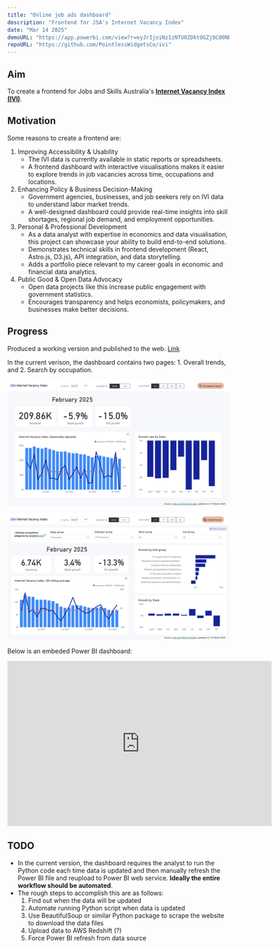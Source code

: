 ```yaml
---
title: "Online job ads dashboard"
description: "Frontend for JSA's Internet Vacancy Index"
date: "Mar 14 2025"
demoURL: "https://app.powerbi.com/view?r=eyJrIjoiNzIzNTU0ZDktOGZjOC00NDdjLTg3NjItMGFlOWE4MzEzYWU4IiwidCI6IjA0Y2EyZDBiLTliZmItNDQyYS05MmQwLTEwZTQ0MDQzZjNlNCJ9&pageName=Overall"
repoURL: "https://github.com/PointlessWidgetsCo/ivi"
---
```


## Aim
To create a frontend for Jobs and Skills Australia's [**Internet Vacancy Index (IVI)**](https://www.jobsandskills.gov.au/data/internet-vacancy-index).

## Motivation
Some reasons to create a frontend are:
1. Improving Accessibility & Usability
    - The IVI data is currently available in static reports or spreadsheets.
    - A frontend dashboard with interactive visualisations makes it easier to explore trends in job vacancies across time, occupations and locations.
2. Enhancing Policy & Business Decision-Making
    - Government agencies, businesses, and job seekers rely on IVI data to understand labor market trends.
    - A well-designed dashboard could provide real-time insights into skill shortages, regional job demand, and employment opportunities.
3. Personal & Professional Development
    - As a data analyst with expertise in economics and data visualisation, this project can showcase your ability to build end-to-end solutions.
    - Demonstrates technical skills in frontend development (React, Astro.js, D3.js), API integration, and data storytelling.
    - Adds a portfolio piece relevant to my career goals in economic and financial data analytics.
4. Public Good & Open Data Advocacy
    - Open data projects like this increase public engagement with government statistics.
    - Encourages transparency and helps economists, policymakers, and businesses make better decisions.

## Progress
Produced a working version and published to the web. [Link](https://app.powerbi.com/view?r=eyJrIjoiNzIzNTU0ZDktOGZjOC00NDdjLTg3NjItMGFlOWE4MzEzYWU4IiwidCI6IjA0Y2EyZDBiLTliZmItNDQyYS05MmQwLTEwZTQ0MDQzZjNlNCJ9&pageName=Overall)

In the current verison, the dashboard contains two pages: 1. Overall trends, and 2. Search by occupation.

![screenshot_overall](./screenshot_overall.png)

![screenshot_detailed](./screenshot_detailed.png)

Below is an embeded Power BI dashboard:

<iframe title="ivi" width="600" height="373.5" src="https://app.powerbi.com/view?r=eyJrIjoiNzIzNTU0ZDktOGZjOC00NDdjLTg3NjItMGFlOWE4MzEzYWU4IiwidCI6IjA0Y2EyZDBiLTliZmItNDQyYS05MmQwLTEwZTQ0MDQzZjNlNCJ9&pageName=Overall" frameborder="0" allowFullScreen="true"></iframe>

## TODO
- In the current version, the dashboard requires the analyst to run the Python code each time data is updated and then manually refresh the Power BI file and reupload to Power BI web service. **Ideally the entire workflow should be automated**.
- The rough steps to accomplish this are as follows:
    1. Find out when the data will be updated
    2. Automate running Python script when data is updated
    3. Use BeautifulSoup or similar Python package to scrape the website to download the data files
    4. Upload data to AWS Redshift (?)
    5. Force Power BI refresh from data source